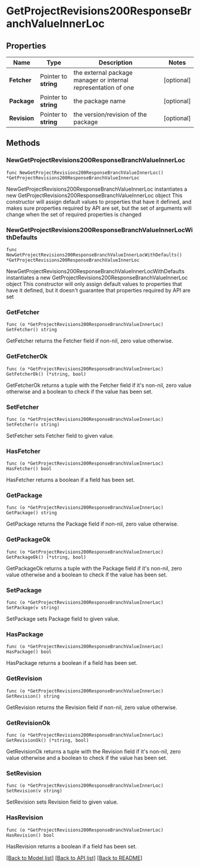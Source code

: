 # GetProjectRevisions200ResponseBranchValueInnerLoc

## Properties

Name | Type | Description | Notes
------------ | ------------- | ------------- | -------------
**Fetcher** | Pointer to **string** | the external package manager or internal representation of one | [optional] 
**Package** | Pointer to **string** | the package name | [optional] 
**Revision** | Pointer to **string** | the version/revision of the package | [optional] 

## Methods

### NewGetProjectRevisions200ResponseBranchValueInnerLoc

`func NewGetProjectRevisions200ResponseBranchValueInnerLoc() *GetProjectRevisions200ResponseBranchValueInnerLoc`

NewGetProjectRevisions200ResponseBranchValueInnerLoc instantiates a new GetProjectRevisions200ResponseBranchValueInnerLoc object
This constructor will assign default values to properties that have it defined,
and makes sure properties required by API are set, but the set of arguments
will change when the set of required properties is changed

### NewGetProjectRevisions200ResponseBranchValueInnerLocWithDefaults

`func NewGetProjectRevisions200ResponseBranchValueInnerLocWithDefaults() *GetProjectRevisions200ResponseBranchValueInnerLoc`

NewGetProjectRevisions200ResponseBranchValueInnerLocWithDefaults instantiates a new GetProjectRevisions200ResponseBranchValueInnerLoc object
This constructor will only assign default values to properties that have it defined,
but it doesn't guarantee that properties required by API are set

### GetFetcher

`func (o *GetProjectRevisions200ResponseBranchValueInnerLoc) GetFetcher() string`

GetFetcher returns the Fetcher field if non-nil, zero value otherwise.

### GetFetcherOk

`func (o *GetProjectRevisions200ResponseBranchValueInnerLoc) GetFetcherOk() (*string, bool)`

GetFetcherOk returns a tuple with the Fetcher field if it's non-nil, zero value otherwise
and a boolean to check if the value has been set.

### SetFetcher

`func (o *GetProjectRevisions200ResponseBranchValueInnerLoc) SetFetcher(v string)`

SetFetcher sets Fetcher field to given value.

### HasFetcher

`func (o *GetProjectRevisions200ResponseBranchValueInnerLoc) HasFetcher() bool`

HasFetcher returns a boolean if a field has been set.

### GetPackage

`func (o *GetProjectRevisions200ResponseBranchValueInnerLoc) GetPackage() string`

GetPackage returns the Package field if non-nil, zero value otherwise.

### GetPackageOk

`func (o *GetProjectRevisions200ResponseBranchValueInnerLoc) GetPackageOk() (*string, bool)`

GetPackageOk returns a tuple with the Package field if it's non-nil, zero value otherwise
and a boolean to check if the value has been set.

### SetPackage

`func (o *GetProjectRevisions200ResponseBranchValueInnerLoc) SetPackage(v string)`

SetPackage sets Package field to given value.

### HasPackage

`func (o *GetProjectRevisions200ResponseBranchValueInnerLoc) HasPackage() bool`

HasPackage returns a boolean if a field has been set.

### GetRevision

`func (o *GetProjectRevisions200ResponseBranchValueInnerLoc) GetRevision() string`

GetRevision returns the Revision field if non-nil, zero value otherwise.

### GetRevisionOk

`func (o *GetProjectRevisions200ResponseBranchValueInnerLoc) GetRevisionOk() (*string, bool)`

GetRevisionOk returns a tuple with the Revision field if it's non-nil, zero value otherwise
and a boolean to check if the value has been set.

### SetRevision

`func (o *GetProjectRevisions200ResponseBranchValueInnerLoc) SetRevision(v string)`

SetRevision sets Revision field to given value.

### HasRevision

`func (o *GetProjectRevisions200ResponseBranchValueInnerLoc) HasRevision() bool`

HasRevision returns a boolean if a field has been set.


[[Back to Model list]](../README.md#documentation-for-models) [[Back to API list]](../README.md#documentation-for-api-endpoints) [[Back to README]](../README.md)


